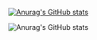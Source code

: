 [![Anurag's GitHub stats](https://github-readme-stats.vercel.app/api?username=OmarAlaraby)](https://github.com/anuraghazra/github-readme-stats)

![Anurag's GitHub stats](https://github-readme-stats.vercel.app/api?username=OmarAlaraby&count_private=true)
